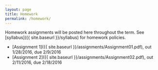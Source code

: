 ```yaml
---
layout: page
title: Homework
permalink: /homework/
---
```


Homework assignments will be posted here throughout the term.
See [syllabus]({{ site.baseurl }}/syllabus) for homework policies.

- [Assignment 1]({{ site.baseurl }}/assignments/Assignment01.pdf), out 1/28/2016, due 2/9/2016
- [Assignment 2]({{ site.baseurl }}/assignments/Assignment02.pdf), out 2/11/2016, due 2/18/2016
